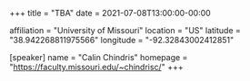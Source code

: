+++
title = "TBA"
date = 2021-07-08T13:00:00-00:00

affiliation = "University of Missouri"
location = "US"
latitude = "38.942268811975566"
longitude = "-92.32843002412851"

[speaker]
  name = "Calin Chindris"
  homepage = "https://faculty.missouri.edu/~chindrisc/"
+++
